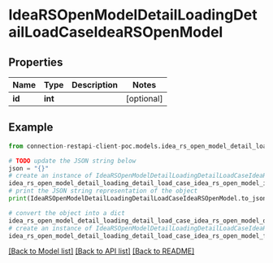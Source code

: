 # IdeaRSOpenModelDetailLoadingDetailLoadCaseIdeaRSOpenModel


## Properties

Name | Type | Description | Notes
------------ | ------------- | ------------- | -------------
**id** | **int** |  | [optional] 

## Example

```python
from connection-restapi-client-poc.models.idea_rs_open_model_detail_loading_detail_load_case_idea_rs_open_model import IdeaRSOpenModelDetailLoadingDetailLoadCaseIdeaRSOpenModel

# TODO update the JSON string below
json = "{}"
# create an instance of IdeaRSOpenModelDetailLoadingDetailLoadCaseIdeaRSOpenModel from a JSON string
idea_rs_open_model_detail_loading_detail_load_case_idea_rs_open_model_instance = IdeaRSOpenModelDetailLoadingDetailLoadCaseIdeaRSOpenModel.from_json(json)
# print the JSON string representation of the object
print(IdeaRSOpenModelDetailLoadingDetailLoadCaseIdeaRSOpenModel.to_json())

# convert the object into a dict
idea_rs_open_model_detail_loading_detail_load_case_idea_rs_open_model_dict = idea_rs_open_model_detail_loading_detail_load_case_idea_rs_open_model_instance.to_dict()
# create an instance of IdeaRSOpenModelDetailLoadingDetailLoadCaseIdeaRSOpenModel from a dict
idea_rs_open_model_detail_loading_detail_load_case_idea_rs_open_model_from_dict = IdeaRSOpenModelDetailLoadingDetailLoadCaseIdeaRSOpenModel.from_dict(idea_rs_open_model_detail_loading_detail_load_case_idea_rs_open_model_dict)
```
[[Back to Model list]](../README.md#documentation-for-models) [[Back to API list]](../README.md#documentation-for-api-endpoints) [[Back to README]](../README.md)


